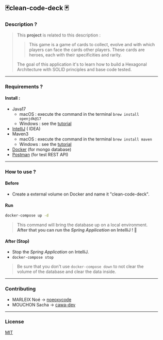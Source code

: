 🃏clean-code-deck 🃏
---

### Description ?

> This **project** is related to this description :
>> This game is a game of
> > cards to collect, evolve and with which players can face the cards
> > other players. These cards are heroes, each with their specificities and rarity.
>
> The goal of this application it's to learn how to build a Hexagonal Architecture
> with SOLID principles and base code tested.
---

### Requirements ?

#### Install :

* Java17
    * macOS : execute the command in the terminal ``brew install openjdk@17``
    * Windows : see the [tutorial](https://java.tutorials24x7.com/blog/how-to-install-java-17-on-windows)
* [IntelliJ](https://www.jetbrains.com/idea/download/?source=google&medium=cpc&campaign=9736964302&term=intellij%20idea&content=602143185538&gclid=CjwKCAiArY2fBhB9EiwAWqHK6p_4ouOGjREHl3lQVuOk2uDV1zVjgXv85LKubo850OYSnTweu859shoCUToQAvD_BwE#section=mac) (
  IDEA)
* Maven3
    * macOS : execute the command in the terminal ``brew install maven``
    * Windows : see the [tutorial](https://maven.apache.org/install.html)
* [Docker](https://www.docker.com/) (for mongo database)
* [Postman](https://www.postman.com/) (for test REST API)

---

### How to use ?

#### Before

* Create a external volume on Docker and name it "clean-code-deck".

#### Run

```bash
docker-compose up -d
```

> This command will bring the database up on a local environment.
**After that you can run the *Spring Application* on IntelliJ ! 🚀**

#### After (Stop)

* Stop the *Spring Application* on IntelliJ.
* ```docker-compose stop```

> Be sure that you don't use ```docker-compose down``` to not clear the volume of the database and clear the data
> inside.
---

### Contributing

* MARLEIX Noé -> [noeoxycode](https://github.com/noeoxycode)
* MOUCHON Sacha -> [cawa-dev](https://github.com/cawa-dev)

---

### License

[MIT](https://choosealicense.com/licenses/mit/)
